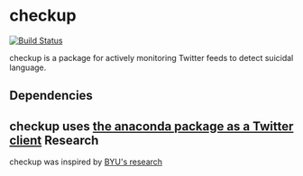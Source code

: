 checkup
=======
[![Build Status](https://drone.io/github.com/r1cky1337/checkup/status.png)](https://drone.io/github.com/r1cky1337/checkup/latest)

checkup is a package for actively monitoring Twitter feeds to detect suicidal language.

Dependencies
------------
checkup uses [the anaconda package as a Twitter client](https://github.com/ChimeraCoder/anaconda) 
Research
--------
checkup was inspired by [BYU's research](http://news.byu.edu/archive13-oct-suicide.aspx)
